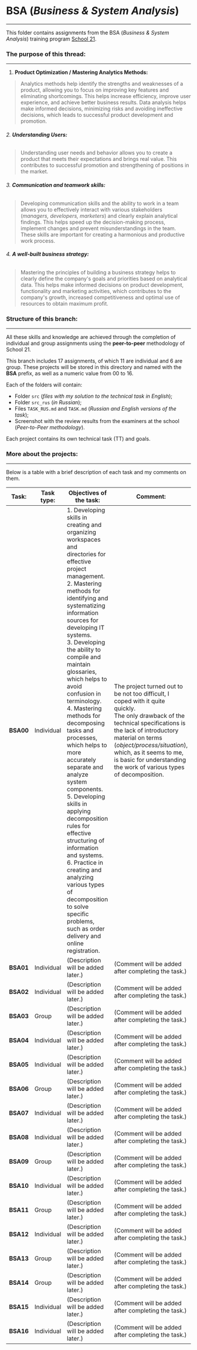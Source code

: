 # BSA (*Business & System Analysis*)

---

This folder contains assignments from the BSA (*Business & System Analysis*) training program [School 21](https://21-school.ru/we).

### The purpose of this thread:

---

1. **Product Optimization / Mastering Analytics Methods:**

> Analytics methods help identify the strengths and weaknesses of a product, allowing you to focus on improving key features and eliminating shortcomings. This helps increase efficiency, improve user experience, and achieve better business results. Data analysis helps make informed decisions, minimizing risks and avoiding ineffective decisions, which leads to successful product development and promotion.

###### 2. **Understanding Users:**

> Understanding user needs and behavior allows you to create a product that meets their expectations and brings real value. This contributes to successful promotion and strengthening of positions in the market.

###### 3. **Communication and teamwork skills:**

> Developing communication skills and the ability to work in a team allows you to effectively interact with various stakeholders (*managers, developers, marketers*) and clearly explain analytical findings. This helps speed up the decision-making process, implement changes and prevent misunderstandings in the team. These skills are important for creating a harmonious and productive work process.

###### 4. **A well-built business strategy:**

> Mastering the principles of building a business strategy helps to clearly define the company's goals and priorities based on analytical data. This helps make informed decisions on product development, functionality and marketing activities, which contributes to the company's growth, increased competitiveness and optimal use of resources to obtain maximum profit.

### Structure of this branch:

---

All these skills and knowledge are achieved through the completion of individual and group assignments using the **peer-to-peer** methodology of School 21.

This branch includes 17 assignments, of which 11 are individual and 6 are group. These projects will be stored in this directory and named with the **BSA** prefix, as well as a numeric value from 00 to 16.

Each of the folders will contain:

* Folder `src` (*files with my solution to the technical task in English*);
* Folder `src_rus` (*in Russian*);
* Files `TASK_RUS.md` and `TASK.md` (*Russian and English versions of the task*);
* Screenshot with the review results from the examiners at the school (*Peer-to-Peer methodology*).

Each project contains its own technical task (TT) and goals.

### More about the projects:

---

Below is a table with a brief description of each task and my comments on them.

| Task:           | Task type: | Objectives of the task:                                                                                                                                                                                                                                                                                                                                                                                                                                                                                                                                                                                                                                                                                                                               | Comment:                                                                                                                                                                                                                                                                                                                  |
| --------------- | ---------- | ----------------------------------------------------------------------------------------------------------------------------------------------------------------------------------------------------------------------------------------------------------------------------------------------------------------------------------------------------------------------------------------------------------------------------------------------------------------------------------------------------------------------------------------------------------------------------------------------------------------------------------------------------------------------------------------------------------------------------------------------------- | ------------------------------------------------------------------------------------------------------------------------------------------------------------------------------------------------------------------------------------------------------------------------------------------------------------------------- |
| **BSA00** | Individual | 1. Developing skills in creating and organizing workspaces and directories for effective project management.<br />2. Mastering methods for identifying and systematizing information sources for developing IT systems.<br />3. Developing the ability to compile and maintain glossaries, which helps to avoid confusion in terminology.<br />4. Mastering methods for decomposing tasks and processes, which helps to more accurately separate and analyze system components.<br />5. Developing skills in applying decomposition rules for effective structuring of information and systems.<br />6. Practice in creating and analyzing various types of decomposition to solve specific problems, such as order delivery and online registration. | The project turned out to be not too difficult, I coped with it quite quickly.<br />The only drawback of the technical specifications is the lack of introductory material on terms (*object/process/situation*),<br />which, as it seems to me, is basic for understanding the work of various types of decomposition. |
| **BSA01** | Individual | (Description will be added later.)                                                                                                                                                                                                                                                                                                                                                                                                                                                                                                                                                                                                                                                                                                                    | (Comment will be added after completing the task.)                                                                                                                                                                                                                                                                        |
| **BSA02** | Individual | (Description will be added later.)                                                                                                                                                                                                                                                                                                                                                                                                                                                                                                                                                                                                                                                                                                                    | (Comment will be added after completing the task.)                                                                                                                                                                                                                                                                        |
| **BSA03** | Group      | (Description will be added later.)                                                                                                                                                                                                                                                                                                                                                                                                                                                                                                                                                                                                                                                                                                                    | (Comment will be added after completing the task.)                                                                                                                                                                                                                                                                        |
| **BSA04** | Individual | (Description will be added later.)                                                                                                                                                                                                                                                                                                                                                                                                                                                                                                                                                                                                                                                                                                                    | (Comment will be added after completing the task.)                                                                                                                                                                                                                                                                        |
| **BSA05** | Individual | (Description will be added later.)                                                                                                                                                                                                                                                                                                                                                                                                                                                                                                                                                                                                                                                                                                                    | (Comment will be added after completing the task.)                                                                                                                                                                                                                                                                        |
| **BSA06** | Group      | (Description will be added later.)                                                                                                                                                                                                                                                                                                                                                                                                                                                                                                                                                                                                                                                                                                                    | (Comment will be added after completing the task.)                                                                                                                                                                                                                                                                        |
| **BSA07** | Individual | (Description will be added later.)                                                                                                                                                                                                                                                                                                                                                                                                                                                                                                                                                                                                                                                                                                                    | (Comment will be added after completing the task.)                                                                                                                                                                                                                                                                        |
| **BSA08** | Individual | (Description will be added later.)                                                                                                                                                                                                                                                                                                                                                                                                                                                                                                                                                                                                                                                                                                                    | (Comment will be added after completing the task.)                                                                                                                                                                                                                                                                        |
| **BSA09** | Group      | (Description will be added later.)                                                                                                                                                                                                                                                                                                                                                                                                                                                                                                                                                                                                                                                                                                                    | (Comment will be added after completing the task.)                                                                                                                                                                                                                                                                        |
| **BSA10** | Individual | (Description will be added later.)                                                                                                                                                                                                                                                                                                                                                                                                                                                                                                                                                                                                                                                                                                                    | (Comment will be added after completing the task.)                                                                                                                                                                                                                                                                        |
| **BSA11** | Group      | (Description will be added later.)                                                                                                                                                                                                                                                                                                                                                                                                                                                                                                                                                                                                                                                                                                                    | (Comment will be added after completing the task.)                                                                                                                                                                                                                                                                        |
| **BSA12** | Individual | (Description will be added later.)                                                                                                                                                                                                                                                                                                                                                                                                                                                                                                                                                                                                                                                                                                                    | (Comment will be added after completing the task.)                                                                                                                                                                                                                                                                        |
| **BSA13** | Group      | (Description will be added later.)                                                                                                                                                                                                                                                                                                                                                                                                                                                                                                                                                                                                                                                                                                                    | (Comment will be added after completing the task.)                                                                                                                                                                                                                                                                        |
| **BSA14** | Group      | (Description will be added later.)                                                                                                                                                                                                                                                                                                                                                                                                                                                                                                                                                                                                                                                                                                                    | (Comment will be added after completing the task.)                                                                                                                                                                                                                                                                        |
| **BSA15** | Individual | (Description will be added later.)                                                                                                                                                                                                                                                                                                                                                                                                                                                                                                                                                                                                                                                                                                                    | (Comment will be added after completing the task.)                                                                                                                                                                                                                                                                        |
| **BSA16** | Individual | (Description will be added later.)                                                                                                                                                                                                                                                                                                                                                                                                                                                                                                                                                                                                                                                                                                                    | (Comment will be added after completing the task.)                                                                                                                                                                                                                                                                        |
